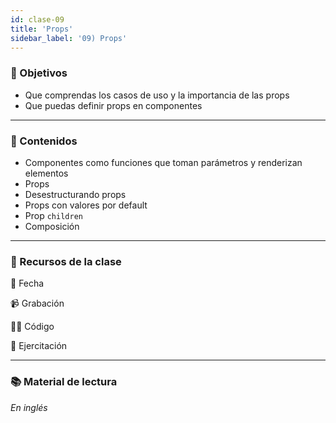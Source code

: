 ```yaml
---
id: clase-09
title: 'Props'
sidebar_label: '09) Props'
---
```


### 🏁 Objetivos

- Que comprendas los casos de uso y la importancia de las props
- Que puedas definir props en componentes

---

### 📝 Contenidos

- Componentes como funciones que toman parámetros y renderizan elementos
- Props
- Desestructurando props
- Props con valores por default
- Prop `children`
- Composición

---

### 🚀 Recursos de la clase

📆 Fecha

📹 Grabación

👩‍💻 Código

💪 Ejercitación

---

### 📚 Material de lectura

_En inglés_

